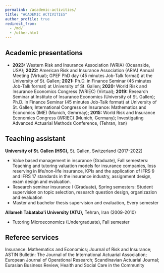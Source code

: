 ```yaml
---
permalink: /academic-activities/
title: "ACADEMIC ACTIVITIES"
author_profile: true
redirect_from: 
  - /md/
  - /other.html
---
```

## Academic presentations ##
* **2023:** Western Risk and Insurance Association (WRIA) (Oceanside, USA); **2022:** American Risk and Insurance Association (ARIA) Annual Meeting (Virtual); GPEF PhD day (45 minutes Job-Talk format) at the University of St. Gallen; **2021:** Ph.D. in Finance Seminar (45 minutes Job-Talk format) at University of St. Gallen; **2020:** World Risk and Insurance Economics Congress (WRIEC) (Virtual); **2019:** Research Seminar at Institute of Insurance Economics (University of St. Gallen); Ph.D. in Finance Seminar (45 minutes Job-Talk format) at University of St. Gallen; International Congress on Insurance: Mathematics and Economics (IME) (Munich, Gemrnay); **2015:** World Risk and Insurance Economics Congress (WRIEC) (Munich, Germany); Investigating Advanced Actuarial Methods Conference, (Tehran, Iran)

## Teaching assistant ##
**University of St. Gallen (HSG),** St. Gallen, Switzerland (2017-2022)
* Value based management in insurance (Graduate), Fall semesters: Teaching and tutoring valuation models for insurance companies, loss reserving in life/non-life insurance, KPIs and the application of IFRS 9 and IFRS 17 standards in the insurance industry, assignment design, exam design and evaluation.
* Research seminar insurance I (Graduate), Spring semesters: Student supervision on topic selection, research question design, organizazion and evaluation
* Master and bachelor thesis supervision and evaluation, Every semester

**Allameh Tabataba'i University (ATU),** Tehran, Iran (2009-2010)
* Tutoring Microeconomics (Undergraduate), Fall semester
  
## Referee services ##
Insurance: Mathematics and Economics; Journal of Risk and Insurance; ASTIN Bulletin: The Journal of the International Actuarial Association; European Journal of Operational Research; Scandinavian Actuarial Journal; Eurasian Business Review, Health and Social Care in the Community

